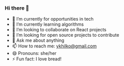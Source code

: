 ### Hi there 👋

- 🔭 I’m currently for opportunities in tech
- 🌱 I’m currently learning algorithms
- 👯 I’m looking to collaborate on React projects
- 🤔 I’m looking for open source projects to contribute
- 💬 Ask me about anything
- 📫 How to reach me: ykhilko@gmail.com
- 😄 Pronouns: she/her
- ⚡ Fun fact: I love bread!

